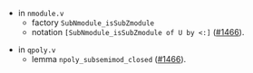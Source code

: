 - in `nmodule.v`
  + factory `SubNmodule_isSubZmodule`
  + notation `[SubNmodule_isSubZmodule of U by <:]`
    ([#1466](https://github.com/math-comp/math-comp/pull/1466)).
+ in `qpoly.v`
  + lemma `npoly_subsemimod_closed`
    ([#1466](https://github.com/math-comp/math-comp/pull/1466)).

